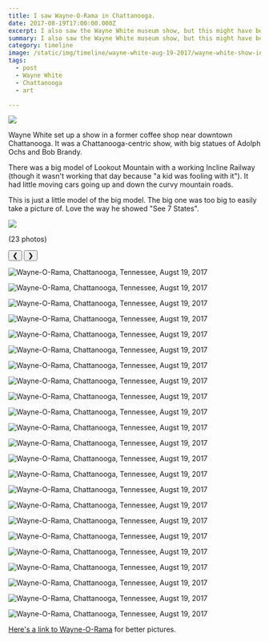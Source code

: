 ```yaml
---
title: I saw Wayne-O-Rama in Chattanooga.
date: 2017-08-19T17:00:00.000Z
excerpt: I also saw the Wayne White museum show, but this might have been more fun.
summary: I also saw the Wayne White museum show, but this might have been more fun.
category: timeline
image: /static/img/timeline/wayne-white-aug-19-2017/wayne-white-show-in-chatt-aug-19-2017.jpg
tags:
  - post
  - Wayne White
  - Chattanooga
  - art

---
```


![](/static/img/timeline/wayne-white-aug-19-2017/wayne-white-show-in-chatt-aug-19-2017.jpg)

Wayne White set up a show in a former coffee shop near downtown Chattanooga. It was a Chattanooga-centric show, with big statues of Adolph Ochs and Bob Brandy.

There was a big model of Lookout Mountain with a working Incline Railway (though it wasn't working that day because "a kid was fooling with it"). It had little moving cars going up and down the curvy mountain roads.

This is just a little model of the big model. The big one was too big to easily take a picture of. Love the way he showed "See 7 States".

![](/static/img/timeline/wayne-white-aug-19-2017/waynewhite-lookout-model.jpg)

(23 photos)

<div id="viewport">
    <button id="buttonPrevious">&#10094;</button>
    <button id="buttonNext">&#10095;</button>


![Wayne-O-Rama, Chattanooga, Tennessee, Augst 19, 2017](/static/img/timeline/wayne-white-aug-19-2017/wayne-white-aug-19-2017-130032.jpg)

![Wayne-O-Rama, Chattanooga, Tennessee, Augst 19, 2017](/static/img/timeline/wayne-white-aug-19-2017/wayne-white-aug-19-2017-130041.jpg)

![Wayne-O-Rama, Chattanooga, Tennessee, Augst 19, 2017](/static/img/timeline/wayne-white-aug-19-2017/wayne-white-aug-19-2017-130059.jpg)

![Wayne-O-Rama, Chattanooga, Tennessee, Augst 19, 2017](/static/img/timeline/wayne-white-aug-19-2017/wayne-white-aug-19-2017-130149.jpg)

![Wayne-O-Rama, Chattanooga, Tennessee, Augst 19, 2017](/static/img/timeline/wayne-white-aug-19-2017/wayne-white-aug-19-2017-130244.jpg)

![Wayne-O-Rama, Chattanooga, Tennessee, Augst 19, 2017](/static/img/timeline/wayne-white-aug-19-2017/wayne-white-aug-19-2017-130329.jpg)

![Wayne-O-Rama, Chattanooga, Tennessee, Augst 19, 2017](/static/img/timeline/wayne-white-aug-19-2017/wayne-white-aug-19-2017-130456.jpg)

![Wayne-O-Rama, Chattanooga, Tennessee, Augst 19, 2017](/static/img/timeline/wayne-white-aug-19-2017/wayne-white-aug-19-2017-130510.jpg)

![Wayne-O-Rama, Chattanooga, Tennessee, Augst 19, 2017](/static/img/timeline/wayne-white-aug-19-2017/wayne-white-aug-19-2017-130606.jpg)

![Wayne-O-Rama, Chattanooga, Tennessee, Augst 19, 2017](/static/img/timeline/wayne-white-aug-19-2017/wayne-white-aug-19-2017-130642.jpg)

![Wayne-O-Rama, Chattanooga, Tennessee, Augst 19, 2017](/static/img/timeline/wayne-white-aug-19-2017/wayne-white-aug-19-2017-130715.jpg)

![Wayne-O-Rama, Chattanooga, Tennessee, Augst 19, 2017](/static/img/timeline/wayne-white-aug-19-2017/wayne-white-aug-19-2017-130733.jpg)

![Wayne-O-Rama, Chattanooga, Tennessee, Augst 19, 2017](/static/img/timeline/wayne-white-aug-19-2017/wayne-white-aug-19-2017-130736.jpg)

![Wayne-O-Rama, Chattanooga, Tennessee, Augst 19, 2017](/static/img/timeline/wayne-white-aug-19-2017/wayne-white-aug-19-2017-130821.jpg)

![Wayne-O-Rama, Chattanooga, Tennessee, Augst 19, 2017](/static/img/timeline/wayne-white-aug-19-2017/wayne-white-aug-19-2017-130907.jpg)

![Wayne-O-Rama, Chattanooga, Tennessee, Augst 19, 2017](/static/img/timeline/wayne-white-aug-19-2017/wayne-white-aug-19-2017-130923.jpg)

![Wayne-O-Rama, Chattanooga, Tennessee, Augst 19, 2017](/static/img/timeline/wayne-white-aug-19-2017/wayne-white-aug-19-2017-130927.jpg)

![Wayne-O-Rama, Chattanooga, Tennessee, Augst 19, 2017](/static/img/timeline/wayne-white-aug-19-2017/wayne-white-aug-19-2017-130935.jpg)

![Wayne-O-Rama, Chattanooga, Tennessee, Augst 19, 2017](/static/img/timeline/wayne-white-aug-19-2017/wayne-white-aug-19-2017-132319.jpg)

![Wayne-O-Rama, Chattanooga, Tennessee, Augst 19, 2017](/static/img/timeline/wayne-white-aug-19-2017/wayne-white-aug-19-2017-132438.jpg)

![Wayne-O-Rama, Chattanooga, Tennessee, Augst 19, 2017](/static/img/timeline/wayne-white-aug-19-2017/wayne-white-aug-19-2017-132455.jpg)

![Wayne-O-Rama, Chattanooga, Tennessee, Augst 19, 2017](/static/img/timeline/wayne-white-aug-19-2017/wayne-white-aug-19-2017-132532.jpg)

![Wayne-O-Rama, Chattanooga, Tennessee, Augst 19, 2017](/static/img/timeline/wayne-white-aug-19-2017/wayne-white-aug-19-2017-132549.jpg)

</div>
<div id="caption"></div>

[Here's a link to Wayne-O-Rama](https://www.wayneorama.com/) for better pictures.